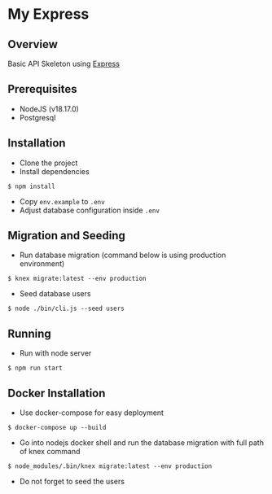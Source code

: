 # My Express

## Overview
Basic API Skeleton using [Express](https://expressjs.com/)

## Prerequisites
- NodeJS (v18.17.0)
- Postgresql

## Installation
- Clone the project
- Install dependencies
```
$ npm install
```
- Copy `env.example` to `.env`
- Adjust database configuration inside `.env`

## Migration and Seeding
- Run database migration (command below is using production environment)
```
$ knex migrate:latest --env production
```
- Seed database users
```
$ node ./bin/cli.js --seed users
```

## Running
- Run with node server
```
$ npm run start
```

## Docker Installation
- Use docker-compose for easy deployment
```
$ docker-compose up --build
```
- Go into nodejs docker shell and run the database migration with full path of knex command
```
$ node_modules/.bin/knex migrate:latest --env production
```
- Do not forget to seed the users
